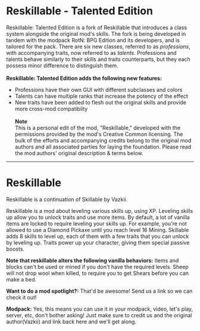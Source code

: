 # Reskillable - Talented Edition
Reskillable: Talented Edition is a fork of Reskillable that introduces a class system alongside the original mod's skills. The fork is being developed in tandem with the modpack RotN: BPG Edition and its developers, and is tailored for the pack. There are six new classes, referred to as *professions*, with accompanying traits, now referred to as *talents*. Professions and talents behave similarly to their skills and traits counterparts, but they each possess minor difference to distinguish them. 
\
\
**Reskillable: Talented Edition adds the following new features:**

* Professions have their own GUI with different subclasses and colors
* Talents can have multiple ranks that increase the potency of the effect
* New traits have been added to flesh out the original skills and provide more cross-mod compatiblity
\
\
**Note**\
This is a personal edit of the mod, "Reskillable," developed with the permissions provided by the mod's Creative Common licensing. The bulk of the efforts and accompanying credits belong to the original mod authors and all associated parties for laying the foundation. Please read the mod authors' original description & terms below.

---

# Reskillable
Reskillable is a continuation of Skillable by Vazkii.

Reskillable is a mod about leveling various skills up, using XP. Leveling skills up allow you to unlock traits and use more items. By default, a lot of vanilla items are locked to require leveling your skills up. For example, you're not allowed to use a Diamond Pickaxe until you reach level 16 Mining.
Skillable adds 8 skills to level up, each of them with a few traits that you can unlock by leveling up. Traits power up your character, giving them special passive boosts.

**Note that reskillable alters the following vanilla behaviors:**
Items and blocks can't be used or mined if you don't have the required levels.
Sheep will not drop wool when killed, to require you to get Shears before you can make a bed.

**Want to do a mod spotlight?:**
That'd be awesome! Send us a link so we can check it out!

**Modpack:**
Yes, this means you can use it in your modpack, video, let's play, server, etc, don't bother asking!
Just make sure to credit us and the original author(Vazkii) and link back here and we'll get along.